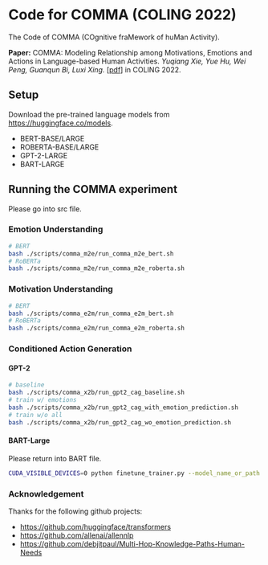 # Code for COMMA (COLING 2022)

The Code of COMMA (COgnitive fraMework of huMan Activity).

**Paper:** COMMA: Modeling Relationship among Motivations, Emotions and Actions in Language-based Human Activities. *Yuqiang Xie, Yue Hu, Wei Peng, Guanqun Bi, Luxi Xing.* [[pdf](https://aclanthology.org/2022.coling-1.15.pdf)] in COLING 2022.

## Setup

Download the pre-trained language models from https://huggingface.co/models.
- BERT-BASE/LARGE
- ROBERTA-BASE/LARGE
- GPT-2-LARGE
- BART-LARGE

## Running the COMMA experiment

Please go into src file.
### Emotion Understanding
```bash
# BERT
bash ./scripts/comma_m2e/run_comma_m2e_bert.sh
# RoBERTa
bash ./scripts/comma_m2e/run_comma_m2e_roberta.sh
```

### Motivation Understanding
```bash
# BERT
bash ./scripts/comma_e2m/run_comma_e2m_bert.sh
# RoBERTa
bash ./scripts/comma_e2m/run_comma_e2m_roberta.sh
```

### Conditioned Action Generation

#### GPT-2
```bash
# baseline
bash ./scripts/comma_x2b/run_gpt2_cag_baseline.sh
# train w/ emotions
bash ./scripts/comma_x2b/run_gpt2_cag_with_emotion_prediction.sh
# train w/o all
bash ./scripts/comma_x2b/run_gpt2_cag_wo_emotion_prediction.sh
```
#### BART-Large

Please return into BART file.
```bash
CUDA_VISIBLE_DEVICES=0 python finetune_trainer.py --model_name_or_path ./model/bart-large --data_dir ./bart_data/mber/ --output_dir ./output --learning_rate=3e-5 --do_train --do_eval --do_predict --evaluation_strategy steps --predict_with_generate --n_val 1000 --overwrite_output_dir --per_device_train_batch_size 8 --gradient_accumulation_steps 4
```

### Acknowledgement
Thanks for the following github projects:
- https://github.com/huggingface/transformers
- https://github.com/allenai/allennlp
- https://github.com/debjitpaul/Multi-Hop-Knowledge-Paths-Human-Needs

